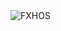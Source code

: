 <div align="justify">
<picture>
    <source media="(prefers-color-scheme: dark)" srcset="https://i.ibb.co/sdZG0X2X/output-gif.gif">
    <source media="(prefers-color-scheme: light)" srcset="https://i.ibb.co/sdZG0X2X/output-gif.gif">
    <img alt="FXHOS" src="https://i.ibb.co/sdZG0X2X/output-gif.gif">
</picture>
</div>